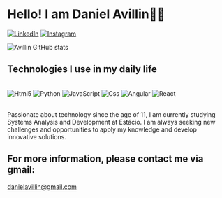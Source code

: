 # Hello! I am Daniel Avillin🤙🏾

[![LinkedIn](https://img.shields.io/badge/LinkedIn-0077B5?style=for-the-badge&logo=linkedin&logoColor=white)](https://www.linkedin.com/in/danielavillin/)
[![Instagram](https://img.shields.io/badge/Instagram-E4405F?style=for-the-badge&logo=instagram&logoColor=white)](https://www.instagram.com/danielavellin//)


![Avillin GitHub stats](https://github-readme-stats.vercel.app/api?username=danielavillindev&show_icons=true&theme=dark)


## Technologies I use in my daily life

<div style="display: inline_block"><br/>
    <img aling="center" alt="Html5" src="https://img.shields.io/badge/HTML5-E34F26?style=for-the-badge&logo=html5&logoColor=white"/>
    <img aling="center" alt="Python" src="https://img.shields.io/badge/Python-14354C?style=for-the-badge&logo=python&logoColor=white"/>
    <img aling="center" alt="JavaScript" src="https://img.shields.io/badge/JavaScript-F7DF1E?style=for-the-badge&logo=javascript&logoColor=black"/>
    <img aling="center" alt="Css" src="https://img.shields.io/badge/CSS-239120?&style=for-the-badge&logo=css3&logoColor=white"/>
    <img aling="center" alt="Angular" src="https://img.shields.io/badge/Angular-DD0031?style=for-the-badge&logo=angular&logoColor=white"/>
    <img aling="center" alt="React" src="https://img.shields.io/badge/React-20232A?style=for-the-badge&logo=react&logoColor=61DAFB"/>
</div></br>


Passionate about technology since the age of 11, I am currently studying Systems Analysis and Development at Estácio. I am always seeking new challenges and opportunities to apply my knowledge and develop innovative solutions.


## For more information, please contact me via gmail:

danielavillin@gmail.com
